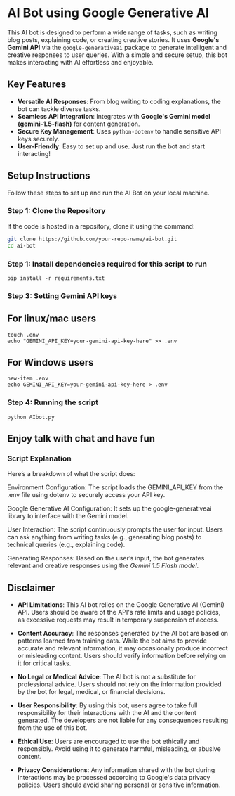 # AI Bot using Google Generative AI

This AI bot is designed to perform a wide range of tasks, such as writing blog posts, explaining code, or creating creative stories. It uses **Google's Gemini API** via the `google-generativeai` package to generate intelligent and creative responses to user queries. With a simple and secure setup, this bot makes interacting with AI effortless and enjoyable.

## Key Features

- **Versatile AI Responses**: From blog writing to coding explanations, the bot can tackle diverse tasks.
- **Seamless API Integration**: Integrates with **Google's Gemini model (gemini-1.5-flash)** for content generation.
- **Secure Key Management**: Uses `python-dotenv` to handle sensitive API keys securely.
- **User-Friendly**: Easy to set up and use. Just run the bot and start interacting!

## Setup Instructions

Follow these steps to set up and run the AI Bot on your local machine.

### Step 1: Clone the Repository
If the code is hosted in a repository, clone it using the command:
```bash
git clone https://github.com/your-repo-name/ai-bot.git
cd ai-bot
```
### Step 1: Install dependencies required for this script to run
```
pip install -r requirements.txt
```

### Step 3: Setting Gemini API keys
## For linux/mac users
```
touch .env
echo "GEMINI_API_KEY=your-gemini-api-key-here" >> .env
```
## For Windows users
```
new-item .env
echo GEMINI_API_KEY=your-gemini-api-key-here > .env
```
### Step 4: Running the script
```
python AIbot.py
```

## Enjoy talk with chat and have fun
### Script Explanation
Here’s a breakdown of what the script does:

Environment Configuration: The script loads the GEMINI_API_KEY from the .env file using dotenv to securely access your API key.

Google Generative AI Configuration: It sets up the google-generativeai library to interface with the Gemini model.

User Interaction: The script continuously prompts the user for input. Users can ask anything from writing tasks (e.g., generating blog posts) to technical queries (e.g., explaining code).

Generating Responses: Based on the user’s input, the bot generates relevant and creative responses using the *Gemini 1.5 Flash model*. 

## Disclaimer

- **API Limitations**: This AI bot relies on the Google Generative AI (Gemini) API. Users should be aware of the API's rate limits and usage policies, as excessive requests may result in temporary suspension of access.
  
- **Content Accuracy**: The responses generated by the AI bot are based on patterns learned from training data. While the bot aims to provide accurate and relevant information, it may occasionally produce incorrect or misleading content. Users should verify information before relying on it for critical tasks.

- **No Legal or Medical Advice**: The AI bot is not a substitute for professional advice. Users should not rely on the information provided by the bot for legal, medical, or financial decisions.

- **User Responsibility**: By using this bot, users agree to take full responsibility for their interactions with the AI and the content generated. The developers are not liable for any consequences resulting from the use of this bot.

- **Ethical Use**: Users are encouraged to use the bot ethically and responsibly. Avoid using it to generate harmful, misleading, or abusive content.

- **Privacy Considerations**: Any information shared with the bot during interactions may be processed according to Google's data privacy policies. Users should avoid sharing personal or sensitive information.
